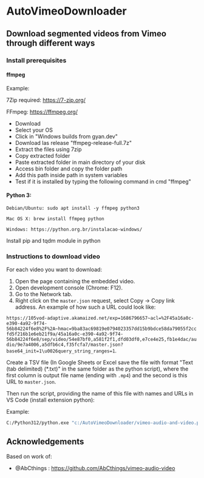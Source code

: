 # AutoVimeoDownloader

## Download segmented videos from Vimeo through different ways

### Install prerequisites

#### ffmpeg 

Example:

7Zip required: https://7-zip.org/

FFmpeg: https://ffmpeg.org/

  * Download 
  * Select your OS
  * Click in "Windows builds from gyan.dev"
  * Download las release "ffmpeg-release-full.7z"
  * Extract the files using 7zip
  * Copy extracted folder
  * Paste extracted folder in main directory of your disk
  * Access bin folder and copy the folder path
  * Add this path inside path in system variables
  * Test if it is installed by typing the following command in cmd "ffmpeg"
  
#### Python 3:

    Debian/Ubuntu: sudo apt install -y ffmpeg python3
    
    Mac OS X: brew install ffmpeg python
    
    Windows: https://python.org.br/instalacao-windows/
  
  Install pip and tqdm module in python

### Instructions to download video
For each video you want to download:
1. Open the page containing the embedded video.
1. Open development console (Chrome: F12).
1. Go to the Network tab.
1. Right click on the `master.json` request, select Copy → Copy link address. An example of how such a URL could look like:

`https://105vod-adaptive.akamaized.net/exp=1686796657~acl=%2F45a16a0c-e390-4a92-9f74-56b84224f6e8%2F%2A~hmac=9ba83ac69819e0794023357dd15b9bdce58da79055f2ccfd5f216b1e6eb21f9a/45a16a0c-e390-4a92-9f74-56b84224f6e8/sep/video/54e87bf0,a581f2f1,dfd03df0,e7ce4e25,fb1e4dac/audio/9e7a4006,a5dfb6c4,f35fcfa7/master.json?base64_init=1\u0026query_string_ranges=1`.


Create a TSV file (In Google Sheets or Excel save the file with format "Text (tab delimited) (*.txt)" in the same folder as the python script), where the first column is output file name (ending with `.mp4`) and the second is this URL to `master.json`.

Then run the script, providing the name of this file with names and URLs in VS Code (install extension python):

Example:
```bash
C:/Python312/python.exe "c:/AutoVimeoDownloader/vimeo-audio-and-video.py" -i names_urls.txt
```

## Acknowledgements
Based on work of:
* @AbCthings : https://github.com/AbCthings/vimeo-audio-video 
